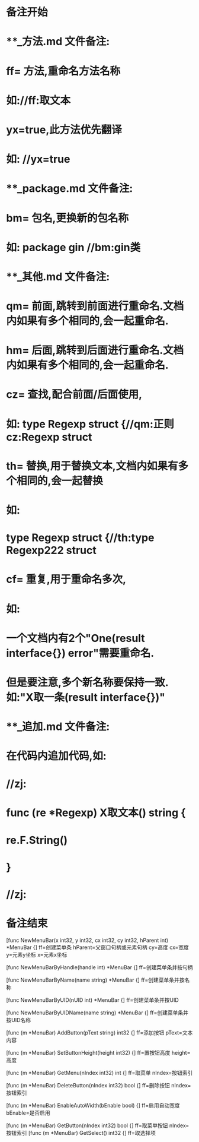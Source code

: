 # 备注开始
# **_方法.md 文件备注:
# ff= 方法,重命名方法名称
# 如://ff:取文本
#
# yx=true,此方法优先翻译
# 如: //yx=true

# **_package.md 文件备注:
# bm= 包名,更换新的包名称 
# 如: package gin //bm:gin类

# **_其他.md 文件备注:
# qm= 前面,跳转到前面进行重命名.文档内如果有多个相同的,会一起重命名.
# hm= 后面,跳转到后面进行重命名.文档内如果有多个相同的,会一起重命名.
# cz= 查找,配合前面/后面使用,
# 如: type Regexp struct {//qm:正则 cz:Regexp struct
#
# th= 替换,用于替换文本,文档内如果有多个相同的,会一起替换
# 如:
# type Regexp struct {//th:type Regexp222 struct
#
# cf= 重复,用于重命名多次,
# 如: 
# 一个文档内有2个"One(result interface{}) error"需要重命名.
# 但是要注意,多个新名称要保持一致. 如:"X取一条(result interface{})"

# **_追加.md 文件备注:
# 在代码内追加代码,如:
# //zj:
# func (re *Regexp) X取文本() string { 
# re.F.String()
# }
# //zj:
# 备注结束

[func NewMenuBar(x int32, y int32, cx int32, cy int32, hParent int) *MenuBar {]
ff=创建菜单条
hParent=父窗口句柄或元素句柄
cy=高度
cx=宽度
y=元素y坐标
x=元素x坐标

[func NewMenuBarByHandle(handle int) *MenuBar {]
ff=创建菜单条并按句柄

[func NewMenuBarByName(name string) *MenuBar {]
ff=创建菜单条并按名称

[func NewMenuBarByUID(nUID int) *MenuBar {]
ff=创建菜单条并按UID

[func NewMenuBarByUIDName(name string) *MenuBar {]
ff=创建菜单条并按UID名称

[func (m *MenuBar) AddButton(pText string) int32 {]
ff=添加按钮
pText=文本内容

[func (m *MenuBar) SetButtonHeight(height int32) {]
ff=置按钮高度
height=高度

[func (m *MenuBar) GetMenu(nIndex int32) int {]
ff=取菜单
nIndex=按钮索引

[func (m *MenuBar) DeleteButton(nIndex int32) bool {]
ff=删除按钮
nIndex=按钮索引

[func (m *MenuBar) EnableAutoWidth(bEnable bool) {]
ff=启用自动宽度
bEnable=是否启用

[func (m *MenuBar) GetButton(nIndex int32) bool {]
ff=取菜单按钮
nIndex=按钮索引
[func (m *MenuBar) GetSelect() int32 {]
ff=取选择项

